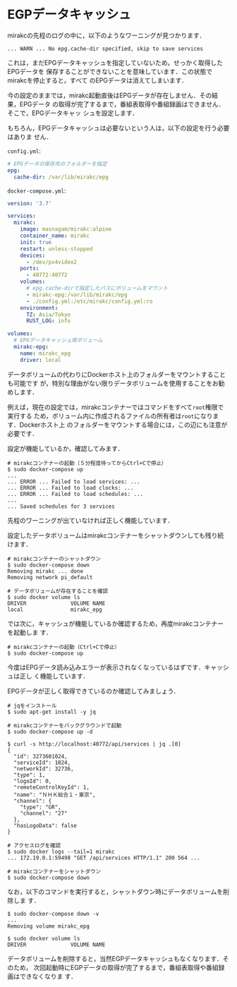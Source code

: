 # EGPデータキャッシュ

mirakcの先程のログの中に，以下のようなワーニングが見つかります．

```console
... WARN ... No epg.cache-dir specified, skip to save services
```

これは，まだEPGデータキャッシュを指定していないため，せっかく取得したEPGデータを
保存することができないことを意味しています．この状態でmirakcを停止すると，すべて
のEPGデータは消えてしまいます．

今の設定のままでは，mirakc起動直後はEPGデータが存在しません．その結果，EPGデータ
の取得が完了するまで，番組表取得や番組録画はできません．そこで，EPGデータキャッ
シュを設定します．

もちろん，EPGデータキャッシュは必要ないという人は，以下の設定を行う必要はありま
せん．

`config.yml`:

```yaml
# EPGデータの保存先のフォルダーを指定
epg:
  cache-dir: /var/lib/mirakc/epg
```

`docker-compose.yml`:

```yaml
version: '3.7'

services:
  mirakc:
    image: masnagam/mirakc:alpine
    container_name: mirakc
    init: true
    restart: unless-stopped
    devices:
      - /dev/px4video2
    ports:
      - 40772:40772
    volumes:
      # epg.cache-dirで指定したパスにボリュームをマウント
      - mirakc-epg:/var/lib/mirakc/epg
      - ./config.yml:/etc/mirakc/config.yml:ro
    environment:
      TZ: Asia/Tokyo
      RUST_LOG: info

volumes:
  # EPGデータキャッシュ用ボリューム
  mirakc-epg:
    name: mirakc_epg
    driver: local
```

データボリュームの代わりにDockerホスト上のフォルダーをマウントすることも可能です
が，特別な理由がない限りデータボリュームを使用することをお勧めします．

例えば，現在の設定では，mirakcコンテナーではコマンドをすべて`root`権限で実行する
ため，ボリューム内に作成されるファイルの所有者は`root`になります．Dockerホスト上
のフォルダーをマウントする場合には，この辺にも注意が必要です．

設定が機能しているか，確認してみます．

```console
# mirakcコンテナーの起動（５分程度待ってからCtrl+Cで停止）
$ sudo docker-compose up
...
... ERROR ... Failed to load services: ...
... ERROR ... Failed to load clocks: ...
... ERROR ... Failed to load schedules: ...
...
... Saved schedules for 3 services
```

先程のワーニングが出ていなければ正しく機能しています．

設定したデータボリュームはmirakcコンテナーをシャットダウンしても残り続けます．

```console
# mirakcコンテナーのシャットダウン
$ sudo docker-compose down
Removing mirakc ... done
Removing network pi_default

# データボリュームが存在することを確認
$ sudo docker volume ls
DRIVER              VOLUME NAME
local               mirakc_epg
```

では次に，キャッシュが機能しているか確認するため，再度mirakcコンテナーを起動しま
す．

```console
# mirakcコンテナーの起動（Ctrl+Cで停止）
$ sudo docker-compose up
```

今度はEPGデータ読み込みエラーが表示されなくなっているはずです．キャッシュは正し
く機能しています．

EPGデータが正しく取得できているのか確認してみましょう．

```console
# jqをインストール
$ sudo apt-get install -y jq

# mirakcコンテナーをバックグラウンドで起動
$ sudo docker-compose up -d

$ curl -s http://localhost:40772/api/services | jq .[0]
{
  "id": 3273601024,
  "serviceId": 1024,
  "networkId": 32736,
  "type": 1,
  "logoId": 0,
  "remoteControlKeyId": 1,
  "name": "ＮＨＫ総合１・東京",
  "channel": {
    "type": "GR",
    "channel": "27"
  },
  "hasLogoData": false
}

# アクセスログを確認
$ sudo docker logs --tail=1 mirakc
... 172.19.0.1:59498 "GET /api/services HTTP/1.1" 200 564 ...

# mirakcコンテナーをシャットダウン
$ sudo docker-compose down
```

なお，以下のコマンドを実行すると，シャットダウン時にデータボリュームを削除しま
す．

```console
$ sudo docker-compose down -v
...
Removing volume mirakc_epg

$ sudo docker volume ls
DRIVER              VOLUME NAME
```

データボリュームを削除すると，当然EGPデータキャッシュもなくなります．そのため，
次回起動時にEGPデータの取得が完了するまで，番組表取得や番組録画はできなくなりま
す．
